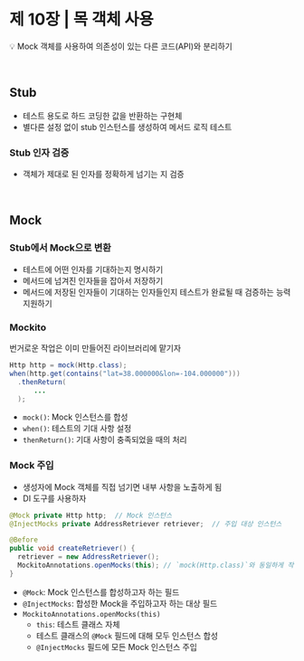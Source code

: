 # 제 10장 | 목 객체 사용

💡 Mock 객체를 사용하여 의존성이 있는 다른 코드(API)와 분리하기

<br>

## Stub
- 테스트 용도로 하드 코딩한 값을 반환하는 구현체
- 별다른 설정 없이 stub 인스턴스를 생성하여 메서드 로직 테스트

### Stub 인자 검증
- 객체가 제대로 된 인자를 정확하게 넘기는 지 검증

<br>

## Mock

### Stub에서 Mock으로 변환
- 테스트에 어떤 인자를 기대하는지 명시하기
- 메서드에 넘겨진 인자들을 잡아서 저장하기
- 메서드에 저장된 인자들이 기대하는 인자들인지 테스트가 완료될 때 검증하는 능력 지원하기

### Mockito
번거로운 작업은 이미 만들어진 라이브러리에 맡기자

```java
Http http = mock(Http.class);
when(http.get(contains("lat=38.000000&lon=-104.000000")))
  .thenReturn(
      ...
  );
```

- `mock()`: Mock 인스턴스를 합성
- `when()`: 테스트의 기대 사항 설정
- `thenReturn()`: 기대 사항이 충족되었을 때의 처리

### Mock 주입
- 생성자에 Mock 객체를 직접 넘기면 내부 사항을 노출하게 됨
- DI 도구를 사용하자

```java
@Mock private Http http;  // Mock 인스턴스
@InjectMocks private AddressRetriever retriever;  // 주입 대상 인스턴스

@Before
public void createRetriever() {
  retriever = new AddressRetriever();
  MockitoAnnotations.openMocks(this); // `mock(Http.class)`와 동일하게 작동
}
```

- `@Mock`: Mock 인스턴스를 합성하고자 하는 필드
- `@InjectMocks`: 합성한 Mock을 주입하고자 하는 대상 필드
- `MockitoAnnotations.openMocks(this)`
  - `this`: 테스트 클래스 자체
  - 테스트 클래스의 `@Mock` 필드에 대해 모두 인스턴스 합성
  - `@InjectMocks` 필드에 모든 Mock 인스턴스 주입 
